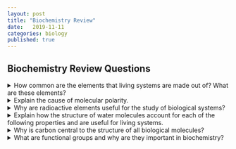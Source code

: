 ```yaml
---
layout: post
title: "Biochemistry Review"
date:   2019-11-11
categories: biology
published: true
---
```


## Biochemistry Review Questions

<details><summary>How common are the elements that living systems are made out of?  What are these elements?</summary>
<p>

Hydrogen, Carbon, Oxygen, Nitrogen

</p></details>

<details><summary>Explain the cause of molecular polarity. </summary>
<p>

Molecular polarity occurs when there is an unequal sharing of covalent bonding electrons between two non-metals. When one has a greater/stronger electronegativity (hold of electrons) than another, a polar bond occurs.

</p></details>

<details><summary>Why are radioactive elements useful for the study of biological systems?  </summary>
<p>

Scientists can tag specific molecules without alternating the structure or function of the studied compounds.   

</p></details>

<details><summary>Explain how the structure of water molecules account for each of the following properties and are useful for living systems.  </summary>
<p>

| **Property of Water**                   | **How does H2O molecular structure  account for this property?** | **Where / How is this property useful for  living systems?** |
| --------------------------------------- | ------------------------------------------------------------ | ------------------------------------------------------------ |
| Cohesion                                | Attraction of  water to itself due to hydrogen bonds         | Surface tension: eg. Water strider                           |
| Adhesion                                | Water is polar  and climbs on surfaces that are more polar than itself | Capillary action (water in xylem)                            |
| High Specific  Heat                     | Takes lots of  thermal energy to break hydrogen bonds        | Minimizes changes in temperature (water used to distribute  heat) |
| Specific heat of  Vaporization          | Takes high energy  for hydrogen bonds to be broken into gas  | Evaporative cooling (kinetic energy leaves body, average  kinetic decreases hence cooler. |
| Floating Ice                            | As water is  frozen it expands making it less dense          | Ice floating to keep organisms alive in the winter           |
| -      Good  Solvent Properties         | -      Due to  polarity water is able to form electrostatic interactions with other polar  molecules or ions. | -    Carries valuable material and  nutrients, minerals for organisms |
| -      Dissociation  of Water Molecules | -      Allows  dissociation of salt, ions, and other polar molecules | -    Leads to acids and bases  which allows pH alteration    |

</p></details>

<details><summary>Why is carbon central to the structure of all biological molecules?   </summary>
<p>

It has four valence electrons which means it can form single, double, and triple bonds! That means many elements can bond to it. Carbon-carbon bonds are extremely strong.

</p></details>

<details><summary>What are functional groups and why are they important in biochemistry?</summary>
<p>

They act as chemical motifs and their presence allows us to predict properties and behaviours of those molecules.

</p></details>



